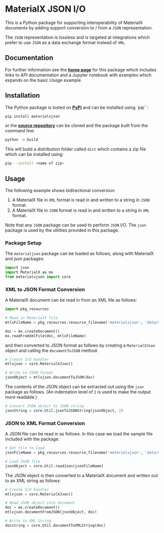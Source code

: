 # MaterialX JSON I/O

This is a Python package for supporting interoperability of  MaterialX documents by adding support conversion to / from a `JSON` representation.

The `JSON` representation is lossless and is targeted at integrations which prefer to use `JSON` as a data exchange format instead of `XML`.

## Documentation

For further information see the **[home page](https://kwokcb.github.io/materialxjson/index.html)** for this package which includes links to API documentation and a Jupyter notebook with examples which expands on the basic *Usage* example.

## Installation

The Python package is losted on **[PyPi](https://pypi.org/project/materialxjson)** and can be installed
using `pip``:

```bash
pip install materialxjson
```

or the **[source repository](https://github.com/kwokcb/materialxjson)** can be cloned and the package built from the command line:

```bash
python -m build
```

This will build a distribution folder called `dist` which contains a zip file which can be installed using:

```bash
pip --install <name of zip>
```

## Usage

The following example shows bidirectional conversion:

1. A MaterialX file in `XML` format is read in and written to a string in `JSON` format. 
2. A MaterialX file in `JSON` format is read in and written to a string in `XML` format.

Note that any `JSON` package can be used to perform `JSON` I/O. The `json` package is used by the utilities provided in this package.

### Package Setup

The `materialjson` package can be loaded as follows, along with MaterialX and json packages:

```python
import json
import MaterialX as mx
from materialxjson import core
```

### XML to JSON Format Conversion

A MaterialX document can be read in from an XML file as follows:

```python
import pkg_resources

# Read in MaterialX file
mtlxFileName = pkg_resources.resource_filename('materialxjson', 'data/standard_surface_default.mtlx')

doc = mx.createDocument()
mx.readFromXmlFile(doc, mtlxFileName)
```

and then converted to JSON format as follows by creating a `MaterialXJson` object and calling the `documentToJSON` method:

```python
# Create I/O handler
mtlxjson = core.MaterialXJson()

# Write to JSON format
jsonObject = mtlxjson.documentToJSON(doc)
```

The contents of the JSON object can be extracted out using the `json` package as follows. (An indentation level of `2` is
used to make the output more readable.)

```python
# Convert JSON object to JSON string
jsonString = core.Util.jsonToJSONString(jsonObject, 2)
```

### JSON to XML Format Conversion

A JSON file can be read in as follows. In this case we load the sample file included with the package:

```python
# Get file to load
jsonFileName = pkg_resources.resource_filename('materialxjson', 'data/standard_surface_default_mtlx.json')

# Load JSON file
jsonObject = core.Util.readJson(jsonFileName)
```

The JSON object is then converted to a MaterialX document and written out to an XML string as follows:

```python
# Create I/O handler
mtlxjson = core.MaterialXJson()

# Read JSON object into document
doc = mx.createDocument()
mtlxjson.documentFromJSON(jsonObject, doc)

# Write to XML String
docstring = core.Util.documentToXMLString(doc)
```
